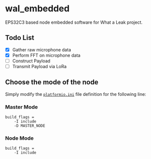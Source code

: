 # wal_embedded

EPS32C3 based node embedded software for What a Leak project. 


## Todo List

- [x] Gather raw microphone data
- [x] Perform FFT on microphone data
- [ ] Construct Payload
- [ ] Transmit Payload via LoRa

## Choose the mode of the node

Simply modify the [`platformio.ini`](platformio.ini) file definition for the following line:

### Master Mode
```
build_flags = 
	-I include
	-D MASTER_NODE
```

### Node Mode
```
build_flags = 
	-I include
```
